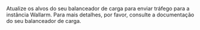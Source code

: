 Atualize os alvos do seu balanceador de carga para enviar tráfego para a instância Wallarm. Para mais detalhes, por favor, consulte a documentação do seu balanceador de carga.